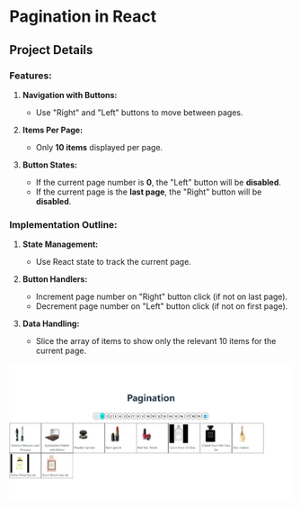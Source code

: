 # Pagination in React

## Project Details

### Features:

1. **Navigation with Buttons:**
   - Use "Right" and "Left" buttons to move between pages.
   
2. **Items Per Page:**
   - Only **10 items** displayed per page.
   
3. **Button States:**
   - If the current page number is **0**, the "Left" button will be **disabled**.
   - If the current page is the **last page**, the "Right" button will be **disabled**.

### Implementation Outline:

1. **State Management:**
   - Use React state to track the current page.
   
2. **Button Handlers:**
   - Increment page number on "Right" button click (if not on last page).
   - Decrement page number on "Left" button click (if not on first page).

3. **Data Handling:**
   - Slice the array of items to show only the relevant 10 items for the current page.

![Screenshot of my project](https://github.com/siddharth6164/pagination/blob/main/public/Pagination.jpeg)
